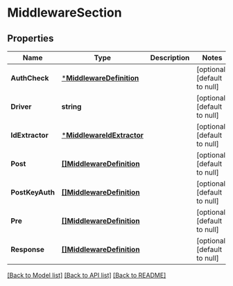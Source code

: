 # MiddlewareSection

## Properties
Name | Type | Description | Notes
------------ | ------------- | ------------- | -------------
**AuthCheck** | [***MiddlewareDefinition**](MiddlewareDefinition.md) |  | [optional] [default to null]
**Driver** | **string** |  | [optional] [default to null]
**IdExtractor** | [***MiddlewareIdExtractor**](MiddlewareIdExtractor.md) |  | [optional] [default to null]
**Post** | [**[]MiddlewareDefinition**](MiddlewareDefinition.md) |  | [optional] [default to null]
**PostKeyAuth** | [**[]MiddlewareDefinition**](MiddlewareDefinition.md) |  | [optional] [default to null]
**Pre** | [**[]MiddlewareDefinition**](MiddlewareDefinition.md) |  | [optional] [default to null]
**Response** | [**[]MiddlewareDefinition**](MiddlewareDefinition.md) |  | [optional] [default to null]

[[Back to Model list]](../README.md#documentation-for-models) [[Back to API list]](../README.md#documentation-for-api-endpoints) [[Back to README]](../README.md)

